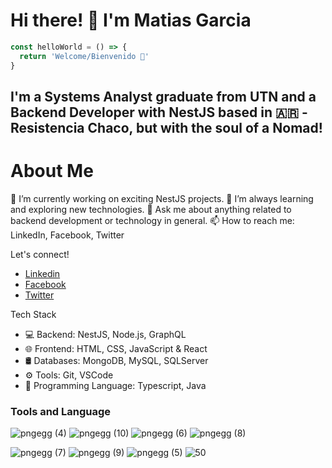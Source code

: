 # Hi there! 👋 I'm Matias Garcia

```typescript
const helloWorld = () => {
  return 'Welcome/Bienvenido 🎉'
}
```

## I'm a Systems Analyst graduate from UTN and a Backend Developer with NestJS based in :argentina: - Resistencia Chaco, but with the soul of a Nomad!

# About Me
🔭 I’m currently working on exciting NestJS projects.
🌱 I’m always learning and exploring new technologies.
💬 Ask me about anything related to backend development or technology in general.
📫 How to reach me: LinkedIn, Facebook, Twitter

Let's connect!
- [Linkedin](https://www.linkedin.com/in/matias-luciano-garcia)
- [Facebook](https://www.facebook.com/mattias.garciaa)
- [Twitter](https://twitter.com/matiaslgarcia94)

Tech Stack
- 💻 Backend: NestJS, Node.js, GraphQL
- 🌐 Frontend: HTML, CSS, JavaScript & React
- 🛢️ Databases: MongoDB, MySQL, SQLServer
- ⚙️ Tools: Git, VSCode
- 📖 Programming Language: Typescript, Java


### Tools and Language
![pngegg (4)](https://user-images.githubusercontent.com/50027854/156833087-994036f1-53e0-4234-aeb2-6f27fe001384.png)
![pngegg (10)](https://user-images.githubusercontent.com/50027854/156833283-16214859-5581-401e-bf82-33099983f108.png)
![pngegg (6)](https://user-images.githubusercontent.com/50027854/156833253-0601d02f-7d8c-4032-abb9-1240aa07f9a3.png)
![pngegg (8)](https://user-images.githubusercontent.com/50027854/156833265-a5e6e357-0ec4-4fac-8f77-9e7014288188.png)

![pngegg (7)](https://user-images.githubusercontent.com/50027854/156833258-215c4f66-2c3c-4c62-8a01-6fded4f937fc.png)
![pngegg (9)](https://user-images.githubusercontent.com/50027854/156833277-21577ce8-ffae-4ad2-9c44-daf22c6451e9.png)
![pngegg (5)](https://user-images.githubusercontent.com/50027854/156833247-d0963f60-090f-44e4-906d-774d53ec381c.png)
![50](https://user-images.githubusercontent.com/50027854/156833291-26d151f7-f51f-49a0-9034-a519a9e4ed0c.png)

 
